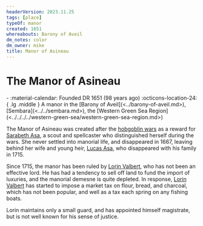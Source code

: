 ```yaml
---
headerVersion: 2023.11.25
tags: [place]
typeOf: manor
created: 1651
whereabouts: Barony of Aveil
dm_notes: color
dm_owner: mike
title: Manor of Asineau
---
```

# The Manor of Asineau
<div class="grid cards ext-narrow-margin ext-one-column" markdown>
-  
   :material-calendar: Founded DR 1651 (98 years ago)  
    :octicons-location-24:{ .lg .middle } A manor in the [Barony of Aveil](<../barony-of-aveil.md>), [Sembara](<../../sembara.md>), the [Western Green Sea Region](<../../../../western-green-sea/western-green-sea-region.md>)  
</div>


The Manor of Asineau was created after the [hobgoblin wars](<../../../../../history/third-hobgoblin-war-sembara.md>) as a reward for [Sarabeth Asa](<../../../../../people/sembarans/sarabeth-asa.md>), a scout and spellcaster who distinguished herself during the wars. She never settled into manorial life, and disappeared in 1667, leaving behind her wife and young heir, [Lucas Asa](<../../../../../people/sembarans/lucas-asa.md>), who disappeared with his family in 1715.

Since 1715, the manor has been ruled by [Lorin Valbert](<../../../../../people/sembarans/lorin-valbert.md>), who has not been an effective lord. He has had a tendency to sell off land to fund the import of luxuries, and the manorial demesne is quite depleted. In response, [Lorin Valbert](<../../../../../people/sembarans/lorin-valbert.md>) has started to impose a market tax on flour, bread, and charcoal, which has not been popular, and well as a tax each spring on any fishing boats. 

Lorin maintains only a small guard, and has appointed himself magistrate, but is not well known for his sense of justice. 